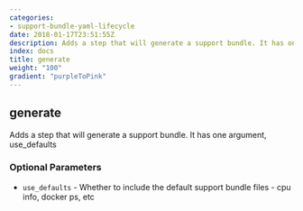 ```yaml
---
categories:
- support-bundle-yaml-lifecycle
date: 2018-01-17T23:51:55Z
description: Adds a step that will generate a support bundle. It has one argument, use_defaults
index: docs
title: generate
weight: "100"
gradient: "purpleToPink"
---
```


## generate

Adds a step that will generate a support bundle. It has one argument, use_defaults



### Optional Parameters


- `use_defaults` - Whether to include the default support bundle files - cpu info, docker ps, etc

